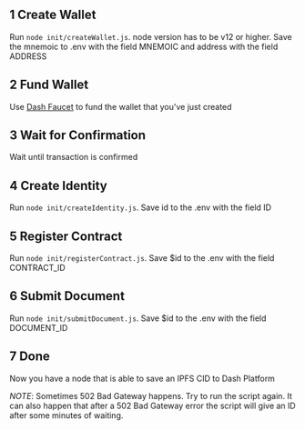 ## 1 Create Wallet
Run `node init/createWallet.js`. node version has to be v12 or higher. Save the mnemoic to .env with the field MNEMOIC and address with the field ADDRESS

## 2 Fund Wallet
Use [Dash Faucet](http://faucet.testnet.networks.dash.org/) to fund the wallet that you've just created

## 3 Wait for Confirmation
Wait until transaction is confirmed

## 4 Create Identity
Run `node init/createIdentity.js`. Save id to the .env with the field ID

## 5 Register Contract
Run `node init/registerContract.js`. Save $id to the .env with the field CONTRACT_ID

## 6 Submit Document
Run `node init/submitDocument.js`. Save $id to the .env with the field DOCUMENT_ID

## 7 Done
Now you have a node that is able to save an IPFS CID to Dash Platform


_NOTE_: Sometimes 502 Bad Gateway happens. Try to run the script again. It can also happen that after a 502 Bad Gateway error the script will give an ID after some minutes of waiting.